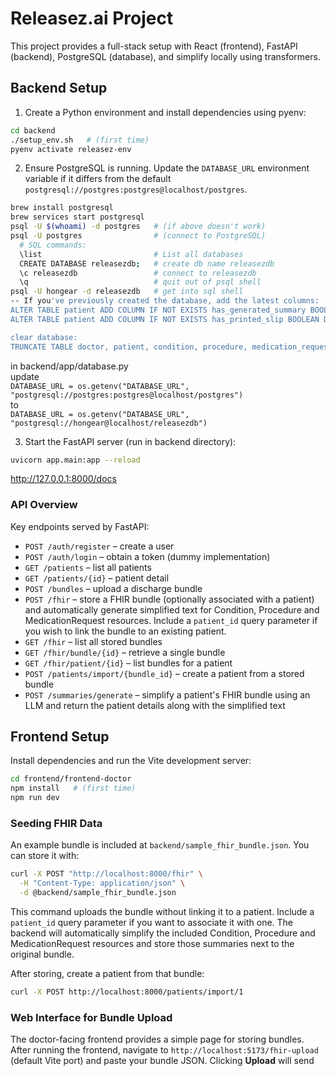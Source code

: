 # Releasez.ai Project 

This project provides a full-stack setup with React (frontend), FastAPI (backend), PostgreSQL (database), and simplify locally using transformers.

## Backend Setup

1. Create a Python environment and install dependencies using pyenv:

```bash
cd backend
./setup_env.sh   # (first time)
pyenv activate releasez-env
```

2. Ensure PostgreSQL is running. Update the `DATABASE_URL` environment variable if it differs from the default `postgresql://postgres:postgres@localhost/postgres`.
```bash
brew install postgresql
brew services start postgresql
psql -U $(whoami) -d postgres   # (if above doesn't work)
psql -U postgres                # (connect to PostgreSQL)
  # SQL commands:
  \list                         # List all databases
  CREATE DATABASE releasezdb;   # create db name releasezdb
  \c releasezdb                 # connect to releasezdb
  \q                            # quit out of psql shell
psql -U hongear -d releasezdb   # get into sql shell
-- If you've previously created the database, add the latest columns:
ALTER TABLE patient ADD COLUMN IF NOT EXISTS has_generated_summary BOOLEAN DEFAULT FALSE;
ALTER TABLE patient ADD COLUMN IF NOT EXISTS has_printed_slip BOOLEAN DEFAULT FALSE;

clear database:
TRUNCATE TABLE doctor, patient, condition, procedure, medication_request, appointment, careplan, patient_pin RESTART IDENTITY CASCADE;
```
in backend/app/database.py  
update  
`DATABASE_URL = os.getenv("DATABASE_URL", "postgresql://postgres:postgres@localhost/postgres")`  
to  
`DATABASE_URL = os.getenv("DATABASE_URL", "postgresql://hongear@localhost/releasezdb")`



3. Start the FastAPI server (run in backend directory):

```bash
uvicorn app.main:app --reload
```
http://127.0.0.1:8000/docs

### API Overview

Key endpoints served by FastAPI:

* `POST /auth/register` – create a user
* `POST /auth/login` – obtain a token (dummy implementation)
* `GET /patients` – list all patients
* `GET /patients/{id}` – patient detail
* `POST /bundles` – upload a discharge bundle
* `POST /fhir` – store a FHIR bundle (optionally associated with a patient) and
  automatically generate simplified text for Condition, Procedure and
  MedicationRequest resources. Include a `patient_id` query parameter if you wish
  to link the bundle to an existing patient.
* `GET /fhir` – list all stored bundles
* `GET /fhir/bundle/{id}` – retrieve a single bundle
* `GET /fhir/patient/{id}` – list bundles for a patient
* `POST /patients/import/{bundle_id}` – create a patient from a stored bundle
* `POST /summaries/generate` – simplify a patient's FHIR bundle using an LLM and
  return the patient details along with the simplified text

## Frontend Setup

Install dependencies and run the Vite development server:

```bash
cd frontend/frontend-doctor
npm install   # (first time)
npm run dev
```

### Seeding FHIR Data

An example bundle is included at `backend/sample_fhir_bundle.json`. You can store
it with:

```bash
curl -X POST "http://localhost:8000/fhir" \
  -H "Content-Type: application/json" \
  -d @backend/sample_fhir_bundle.json
```
This command uploads the bundle without linking it to a patient. Include a
`patient_id` query parameter if you want to associate it with one.
The backend will automatically simplify the included Condition, Procedure and
MedicationRequest resources and store those summaries next to the original
bundle.

After storing, create a patient from that bundle:

```bash
curl -X POST http://localhost:8000/patients/import/1
```

### Web Interface for Bundle Upload

The doctor-facing frontend provides a simple page for storing bundles. After running the frontend, navigate to `http://localhost:5173/fhir-upload` (default Vite port) and paste your bundle JSON. Clicking **Upload** will send
